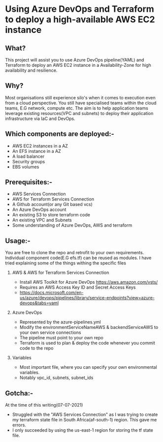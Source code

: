 # Using Azure DevOps and Terraform to deploy a high-available AWS EC2 instance

## What?

This project will assist you to use Azure DevOps pipeline(YAML) and Terraform to deploy an AWS EC2 instance in a Availability-Zone for high availability and resilience.

## Why?

Most organisations still experience silo's when it comes to execution even from a cloud perspective.
You still have specialised teams within the cloud teams, E.G network, compute etc.
The aim is to help application teams leverage existing resources(VPC and subnets) to deploy their application infrastructure via IaC and DevOps.

## Which components are deployed:-

- AWS EC2 instances in a AZ
- An EFS instance in a AZ
- A load balancer
- Security groups
- EBS volumes

## Prerequisites:-

- AWS Services Connection
- AWS for Terraform Services Connection
- A Github account(or any Git based vcs)
- An Azure DevOps account
- An existing S3 to store terraform code
- An existing VPC and Subnets
- Some understanding of Azure DevOps, AWS and terraform

## Usage:-

You are free to clone the repo and retrofit to your own requirements. Individual component code(E.G efs.tf) can be reused as modules.
I have tried explaining some of the things withing the specific files

1. AWS & AWS for Terraform Services Connection
   - Install AWS Toolkit for Azure DevOps <https://aws.amazon.com/vsts/>
   - Requires an AWS Access Key ID and Secret Access Keys
   - <https://docs.microsoft.com/en-us/azure/devops/pipelines/library/service-endpoints?view=azure-devops&tabs=yaml>

2. Azure DevOps
   - Represented by the azure-pipelines.yml
   - Modify the environmentServiceNameAWS & backendServiceAWS to your own service connections  
   - The pipeline must point to your own repo
   - Terraform is used to plan & deploy the code whenever you commit code to the repo

3. Variables
   - Most important file, where you can specify your own environmental variables.
   - Notably vpc_id, subnets, subnet_ids

## Gotcha:-

At the time of this writing(07-07-2021)

- Struggled with the "AWS Services Connection" as I was trying to create my terraform state file in South Africa(af-south-1) region. This gave me errors.
- I only succeeded by using the us-east-1 region for storing the tf state file.
